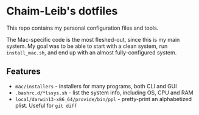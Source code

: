 Chaim-Leib's dotfiles
=====================
This repo contains my personal configuration files and tools.

The Mac-specific code is the most fleshed-out, since this is my main system. My
goal was to be able to start with a clean system, run `install_mac.sh`, and end
up with an almost fully-configured system.

Features
--------
* `mac/installers` - installers for many programs, both CLI and GUI
* `.bashrc.d/*lssys.sh` - list the system info, including OS, CPU and RAM
* `local/darwin13-x86_64/provide/bin/ppl` - pretty-print an alphabetized plist.
    Useful for `git diff`
